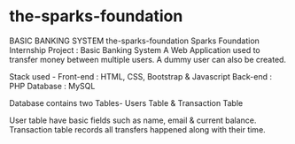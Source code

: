 # the-sparks-foundation
BASIC BANKING SYSTEM
the-sparks-foundation
Sparks Foundation Internship Project : Basic Banking System
A Web Application used to transfer money between multiple users. A dummy user can also be created.

Stack used - 
Front-end : HTML, CSS, Bootstrap & Javascript 
Back-end : PHP 
Database : MySQL

Database contains two Tables- Users Table & Transaction Table

User table have basic fields such as name, email & current balance.
Transaction table records all transfers happened along with their time.
